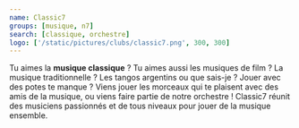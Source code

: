 ```yaml
---
name: Classic7
groups: [musique, n7]
search: [classique, orchestre]
logo: ['/static/pictures/clubs/classic7.png', 300, 300]
---
```

Tu aimes la **musique classique** ? Tu aimes aussi les musiques de film ? La musique traditionnelle ? Les tangos argentins ou que sais-je ? Jouer avec des potes te manque ? Viens jouer les morceaux qui te plaisent avec des amis de la musique, ou viens faire partie de notre orchestre ! Classic7 réunit des musiciens passionnés et de tous niveaux pour jouer de la musique ensemble.
